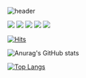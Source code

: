 
![header](https://capsule-render.vercel.app/api?type=wave&color=auto&height=300&section=header&text=Hi%20I'm%20YoungSeung&fontSize=90)


  <img src="https://img.shields.io/badge/React-61DAFB?style=flat&logo=React&logoColor=white"/> <img src="https://img.shields.io/badge/javascript-F7DF1E?style=flat&logo=javascript&logoColor=white"/> <img src="https://img.shields.io/badge/html5-E34F26?style=flat&logo=html5&logoColor=white"/> <img src="https://img.shields.io/badge/css3-1572B6?style=flat&logo=css3&logoColor=white"/> <img src="https://img.shields.io/badge/styledcomponents-DB7093?style=flat&logo=styledcomponents&logoColor=white"/>

  [![Hits](https://hits.seeyoufarm.com/api/count/incr/badge.svg?url=https%3A%2F%2Fgithub.com%2FYoungSeungJang%2FYoungSeungJang%2Fblob%2Fmain%2FREADME.md&count_bg=%230BE7E0&title_bg=%2361A2D9&icon=&icon_color=%23E7E7E7&title=hits&edge_flat=false)](https://hits.seeyoufarm.com)

  ![Anurag's GitHub stats](https://github-readme-stats.vercel.app/api?username=YoungSeungJang&show_icons=true&theme=dark)

  [![Top Langs](https://github-readme-stats.vercel.app/api/top-langs/?username=YoungSeungJang&langs_count=8)](https://github.com/깃허브아이디/github-readme-stats)
  
<!--
**YoungSeungJang/YoungSeungJang** is a ✨ _special_ ✨ repository because its `README.md` (this file) appears on your GitHub profile.

Here are some ideas to get you started:

- 🔭 I’m currently working on ...
- 🌱 I’m currently learning ...
- 👯 I’m looking to collaborate on ...
- 🤔 I’m looking for help with ...
- 💬 Ask me about ...
- 📫 How to reach me: ...
- 😄 Pronouns: ...
- ⚡ Fun fact: ...
-->
